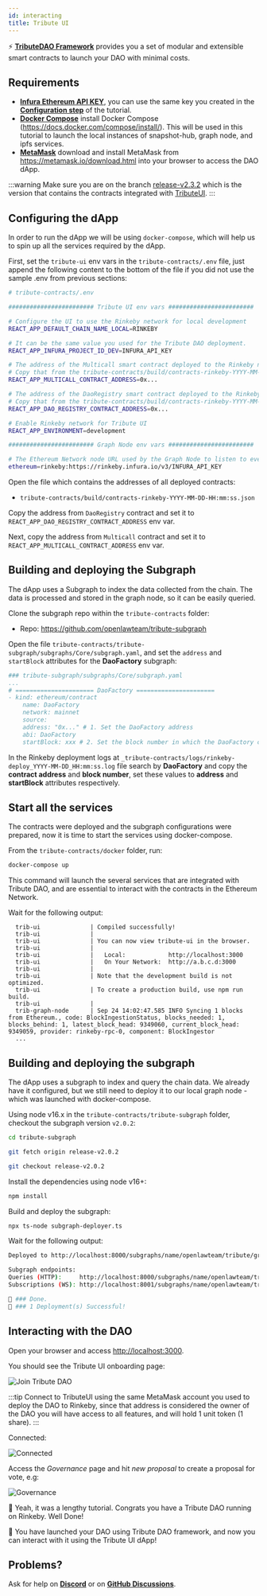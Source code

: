 ```yaml
---
id: interacting
title: Tribute UI
---
```


⚡️ **[TributeDAO Framework](https://github.com/openlawteam/tribute-contracts)** provides you a set of modular and extensible smart contracts to launch your DAO with minimal costs.

## Requirements

- **[Infura Ethereum API KEY](https://infura.io/product/ethereum)**, you can use the same key you created in the **[Configuration step](/docs/tutorial/dao/configuration#requirements)** of the tutorial.
- **[Docker Compose](https://docs.docker.com/compose/install/)** install Docker Compose (https://docs.docker.com/compose/install/). This will be used in this tutorial to launch the local instances of snapshot-hub, graph node, and ipfs services.
- **[MetaMask](https://metamask.io/download.html)** download and install MetaMask from https://metamask.io/download.html into your browser to access the DAO dApp.

:::warning
Make sure you are on the branch [release-v2.3.2](https://github.com/openlawteam/tribute-contracts/tree/release-v2.3.2) which is the version that contains the contracts integrated with [TributeUI](https://github.com/openlawteam/tribute-ui).
:::

## Configuring the dApp

In order to run the dApp we will be using `docker-compose`, which will help us to spin up all the services required by the dApp.

First, set the `tribute-ui` env vars in the `tribute-contracts/.env` file, just append the following content to the bottom of the file if you did not use the sample .env from previous sections:

```bash
# tribute-contracts/.env

######################## Tribute UI env vars ########################

# Configure the UI to use the Rinkeby network for local development
REACT_APP_DEFAULT_CHAIN_NAME_LOCAL=RINKEBY

# It can be the same value you used for the Tribute DAO deployment.
REACT_APP_INFURA_PROJECT_ID_DEV=INFURA_API_KEY

# The address of the Multicall smart contract deployed to the Rinkeby network.
# Copy that from the tribute-contracts/build/contracts-rinkeby-YYYY-MM-DD-HH:mm:ss.json
REACT_APP_MULTICALL_CONTRACT_ADDRESS=0x...

# The address of the DaoRegistry smart contract deployed to the Rinkeby network.
# Copy that from the tribute-contracts/build/contracts-rinkeby-YYYY-MM-DD-HH:mm:ss.json
REACT_APP_DAO_REGISTRY_CONTRACT_ADDRESS=0x...

# Enable Rinkeby network for Tribute UI
REACT_APP_ENVIRONMENT=development

######################## Graph Node env vars ########################

# The Ethereum Network node URL used by the Graph Node to listen to events.
ethereum=rinkeby:https://rinkeby.infura.io/v3/INFURA_API_KEY
```

Open the file which contains the addresses of all deployed contracts:

- `tribute-contracts/build/contracts-rinkeby-YYYY-MM-DD-HH:mm:ss.json`

Copy the address from `DaoRegistry` contract and set it to `REACT_APP_DAO_REGISTRY_CONTRACT_ADDRESS` env var.

Next, copy the address from `Multicall` contract and set it to `REACT_APP_MULTICALL_CONTRACT_ADDRESS` env var.

## Building and deploying the Subgraph

The dApp uses a Subgraph to index the data collected from the chain. The data is processed and stored in the graph node, so it can be easily queried.

Clone the subgraph repo within the `tribute-contracts` folder:

- Repo: https://github.com/openlawteam/tribute-subgraph

Open the file `tribute-contracts/tribute-subgraph/subgraphs/Core/subgraph.yaml`, and set the `address` and `startBlock` attributes for the **DaoFactory** subgraph:

```yaml
### tribute-subgraph/subgraphs/Core/subgraph.yaml
...
# ====================== DaoFactory ======================
- kind: ethereum/contract
    name: DaoFactory
    network: mainnet
    source:
    address: "0x..." # 1. Set the DaoFactory address
    abi: DaoFactory
    startBlock: xxx # 2. Set the block number in which the DaoFactory contract was deployed
```

In the Rinkeby deployment logs at `_tribute-contracts/logs/rinkeby-deploy_YYYY-MM-DD_HH:mm:ss.log` file search by **DaoFactory** and copy the **contract address** and **block number**, set these values to **address** and **startBlock** attributes respectively.

## Start all the services

The contracts were deployed and the subgraph configurations were prepared, now it is time to start the services using docker-compose.

From the `tribute-contracts/docker` folder, run:

```bash
docker-compose up
```

This command will launch the several services that are integrated with Tribute DAO, and are essential to interact with the contracts in the Ethereum Network.

Wait for the following output:

```
  trib-ui              | Compiled successfully!
  trib-ui              |
  trib-ui              | You can now view tribute-ui in the browser.
  trib-ui              |
  trib-ui              |   Local:            http://localhost:3000
  trib-ui              |   On Your Network:  http://a.b.c.d:3000
  trib-ui              |
  trib-ui              | Note that the development build is not optimized.
  trib-ui              | To create a production build, use npm run build.
  trib-ui              |
  trib-graph-node      | Sep 24 14:02:47.585 INFO Syncing 1 blocks from Ethereum., code: BlockIngestionStatus, blocks_needed: 1, blocks_behind: 1, latest_block_head: 9349060, current_block_head: 9349059, provider: rinkeby-rpc-0, component: BlockIngestor
  ...
```

## Building and deploying the subgraph

The dApp uses a subgraph to index and query the chain data. We already have it configured, but we still need to deploy it to our local graph node - which was launched with docker-compose.

Using node v16.x in the `tribute-contracts/tribute-subgraph` folder, checkout the subgraph version `v2.0.2`:

```bash
cd tribute-subgraph
```

```bash
git fetch origin release-v2.0.2
```

```bash
git checkout release-v2.0.2
```

Install the dependencies using node v16+:

```bash
npm install
```

Build and deploy the subgraph:

```bash
npx ts-node subgraph-deployer.ts
```

Wait for the following output:

```bash
Deployed to http://localhost:8000/subgraphs/name/openlawteam/tribute/graphql

Subgraph endpoints:
Queries (HTTP):     http://localhost:8000/subgraphs/name/openlawteam/tribute
Subscriptions (WS): http://localhost:8001/subgraphs/name/openlawteam/tribute

👏 ### Done.
🎉 ### 1 Deployment(s) Successful!
```

## Interacting with the DAO

Open your browser and access [http://localhost:3000](http://localhost:3000).

You should see the Tribute UI onboarding page:

![Join Tribute DAO](/img/tutorial/dao-tutorial/join.png)

:::tip
Connect to TributeUI using the same MetaMask account you used to deploy the DAO to Rinkeby, since that address is considered the owner of the DAO you will have access to all features, and will hold 1 unit token (1 share).
:::

Connected:

![Connected](/img/tutorial/dao-tutorial/connected.png)

Access the _Governance_ page and hit _new proposal_ to create a proposal for vote, e.g:

![Governance](/img/tutorial/dao-tutorial/governance.png)

👏 Yeah, it was a lengthy tutorial. Congrats you have a Tribute DAO running on Rinkeby. Well Done!

🎉 You have launched your DAO using Tribute DAO framework, and now you can interact with it using the Tribute UI dApp!

## Problems?

Ask for help on **[Discord](https://discord.gg/xXMA2DYqNf)** or on **[GitHub Discussions](https://github.com/openlawteam/tribute-contracts/discussions/new)**.
